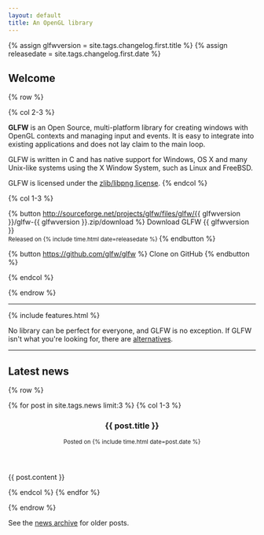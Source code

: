 ```yaml
---
layout: default
title: An OpenGL library
---
```


{% assign glfwversion = site.tags.changelog.first.title %}
{% assign releasedate = site.tags.changelog.first.date %}

## Welcome

{% row %}

{% col 2-3 %}

**GLFW** is an Open Source, multi-platform library for creating windows with
OpenGL contexts and managing input and events.  It is easy to integrate into
existing applications and does not lay claim to the main loop.

GLFW is written in C and has native support for Windows, OS X and many Unix-like
systems using the X Window System, such as Linux and FreeBSD.

GLFW is licensed under the [zlib/libpng license](license.html).
{% endcol %}

{% col 1-3 %}

{% button http://sourceforge.net/projects/glfw/files/glfw/{{ glfwversion }}/glfw-{{ glfwversion }}.zip/download %}
Download GLFW {{ glfwversion }}
<br>
<small>
Released on {% include time.html date=releasedate %}
</small>
{% endbutton %}

{% button https://github.com/glfw/glfw %}
Clone on GitHub
{% endbutton %}

{% endcol %}

{% endrow %}

---

{% include features.html %}

No library can be perfect for everyone, and GLFW is no exception.  If GLFW isn't
what you're looking for, there are [alternatives](alternatives.html).

---

## Latest news

{% row %}

{% for post in site.tags.news limit:3 %}
{% col 1-3 %}
<article>
<header>

<h3>{{ post.title }}</h3>
<small>
Posted on {% include time.html date=post.date %}
</small>

</header>

{{ post.content }}

</article>
{% endcol %}
{% endfor %}

{% endrow %}

See the [news archive](news.html) for older posts.
